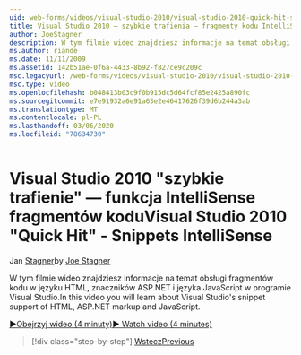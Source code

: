 ```yaml
---
uid: web-forms/videos/visual-studio-2010/visual-studio-2010-quick-hit-snippets-intellisense
title: Visual Studio 2010 — szybkie trafienia — fragmenty kodu IntelliSense | Microsoft Docs
author: JoeStagner
description: W tym filmie wideo znajdziesz informacje na temat obsługi fragmentów kodu w języku HTML, znaczników ASP.NET i języka JavaScript w programie Visual Studio.
ms.author: riande
ms.date: 11/11/2009
ms.assetid: 142b51ae-0f6a-4433-8b92-f827ce9c209c
msc.legacyurl: /web-forms/videos/visual-studio-2010/visual-studio-2010-quick-hit-snippets-intellisense
msc.type: video
ms.openlocfilehash: b048413b03c9f0b915dc5d64fcf85e2425a890fc
ms.sourcegitcommit: e7e91932a6e91a63e2e46417626f39d6b244a3ab
ms.translationtype: MT
ms.contentlocale: pl-PL
ms.lasthandoff: 03/06/2020
ms.locfileid: "78634730"
---
```

# <a name="visual-studio-2010-quick-hit---snippets-intellisense"></a><span data-ttu-id="ca2d7-103">Visual Studio 2010 "szybkie trafienie" — funkcja IntelliSense fragmentów kodu</span><span class="sxs-lookup"><span data-stu-id="ca2d7-103">Visual Studio 2010 "Quick Hit" - Snippets IntelliSense</span></span>

<span data-ttu-id="ca2d7-104">Jan [Stagner](https://github.com/JoeStagner)</span><span class="sxs-lookup"><span data-stu-id="ca2d7-104">by [Joe Stagner](https://github.com/JoeStagner)</span></span>

<span data-ttu-id="ca2d7-105">W tym filmie wideo znajdziesz informacje na temat obsługi fragmentów kodu w języku HTML, znaczników ASP.NET i języka JavaScript w programie Visual Studio.</span><span class="sxs-lookup"><span data-stu-id="ca2d7-105">In this video you will learn about Visual Studio's snippet support of HTML, ASP.NET markup and JavaScript.</span></span>

[<span data-ttu-id="ca2d7-106">&#9654;Obejrzyj wideo (4 minuty)</span><span class="sxs-lookup"><span data-stu-id="ca2d7-106">&#9654; Watch video (4 minutes)</span></span>](https://channel9.msdn.com/Blogs/ASP-NET-Site-Videos/visual-studio-2010-quick-hit-snippets-intellisense)

> [!div class="step-by-step"]
> [<span data-ttu-id="ca2d7-107">Wstecz</span><span class="sxs-lookup"><span data-stu-id="ca2d7-107">Previous</span></span>](visual-studio-2010-quick-hit-websites-instead-of-web-projects.md)
